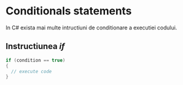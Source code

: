 # Conditionals statements

In C# exista mai multe intructiuni de conditionare a executiei codului.

## Instructiunea *if*

```c#
if (condition == true) 
{
  // execute code
}
```
